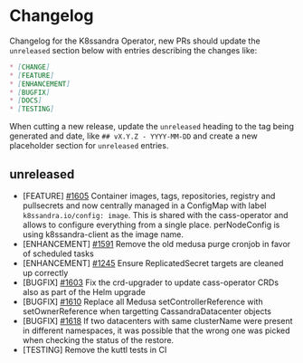 # Changelog

Changelog for the K8ssandra Operator, new PRs should update the `unreleased` section below with entries describing the changes like:

```markdown
* [CHANGE]
* [FEATURE]
* [ENHANCEMENT]
* [BUGFIX]
* [DOCS]
* [TESTING]
```

When cutting a new release, update the `unreleased` heading to the tag being generated and date, like `## vX.Y.Z - YYYY-MM-DD` and create a new placeholder section for  `unreleased` entries.

## unreleased

* [FEATURE] [#1605](https://github.com/k8ssandra/k8ssandra-operator/issues/1605) Container images, tags, repositories, registry and pullsecrets and now centrally managed in a ConfigMap with label `k8ssandra.io/config: image`. This is shared with the cass-operator and allows to configure everything from a single place. perNodeConfig is using k8ssandra-client as the image name.
* [ENHANCEMENT] [#1591](https://github.com/k8ssandra/k8ssandra-operator/issues/1591) Remove the old medusa purge cronjob in favor of scheduled tasks
* [ENHANCEMENT] [#1245](https://github.com/k8ssandra/k8ssandra-operator/issues/1245) Ensure ReplicatedSecret targets are cleaned up correctly
* [BUGFIX] [#1603](https://github.com/k8ssandra/k8ssandra-operator/issues/1603) Fix the crd-upgrader to update cass-operator CRDs also as part of the Helm upgrade
* [BUGFIX] [#1610](https://github.com/k8ssandra/k8ssandra-operator/issues/1610) Replace all Medusa setControllerReference with setOwnerReference when targetting CassandraDatacenter objects
* [BUGFIX] [#1618](https://github.com/k8ssandra/k8ssandra-operator/issues/1618) If two datacenters with same clusterName were present in different namespaces, it was possible that the wrong one was picked when checking the status of the restore. 
* [TESTING] Remove the kuttl tests in CI